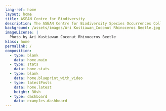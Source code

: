 ```yaml
---
lang-ref: home 
layout: home
title: ASEAN Centre for Biodiversity
description: The ASEAN Centre for Biodiversity Species Occurrences Collections
background: /assets/images/Ari Kustiawan_Coconut Rhinoceros Beetle.jpg
imageLicense: |
  Photo by Ari Kustiawan_Coconut Rhinoceros Beetle
klass: home
permalink: /
composition:
  - type: blank
    data: home.main
  - type: stats
    data: home.stats
  - type: blank
    data: home.blueprint_with_video
  - type: latestPosts
    data: home.latest
    height: 30vh
  - type: dashboard
    data: examples.dashboard
---
```

